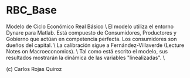 # RBC_Base
Modelo de Ciclo Económico Real Básico \\
El modelo utiliza el entorno Dynare para Matlab. Está compuesto de Consumidores, Productores y Gobierno que actúan en competencia perfecta. Los consumidores son dueños del capital. \\ 
La calibración sigue a Fernández-Villaverde (Lecture Notes on Macroeconomics). \\
Tal como está escrito el modelo, sus resultados mostrarán la dinámica de las variables "linealizadas". \\ 

(c) Carlos Rojas Quiroz
